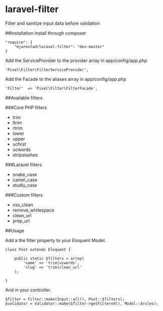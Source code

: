 laravel-filter
==============

Filter and sanitize input data before validation

##Installation
Install through composer

    "require": {
        "mjarestad/laravel-filter": "dev-master"
    }

Add the ServiceProvider to the provider array in app/config/app.php

    'Pixel\Filter\FilterServiceProvider',
    
Add the Facade to the aliases array in app/config/app.php

    'Filter'  => 'Pixel\Filter\FilterFacade',

##Available filters

###Core PHP filters

* trim
* ltrim
* rtrim
* lower
* upper
* ucfirst
* ucwords
* stripslashes

###Laravel filters

* snake_case
* camel_case
* studly_case

###Custom filters

* xss_clean
* remove_whitespace
* clean_url
* prep_url

##Usage

Add a the filter property to your Eloquent Model.

    class Post extends Eloquent {
    
        public static $filters = array(
            'name' => 'trim|ucwords',
            'slug' => 'trim|clean_url'
        );
        
    }
    
And in your controller.

    $filter = Filter::make(Input::all(), Post::$filters);
    $validator = Validator::make($filter->getFiltered(), Model::$rules);
